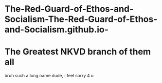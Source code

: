 # The-Red-Guard-of-Ethos-and-Socialism-The-Red-Guard-of-Ethos-and-Socialism.github.io-
# The Greatest NKVD branch of them all 

bruh such a long name dude, i feel sorry 4 u
